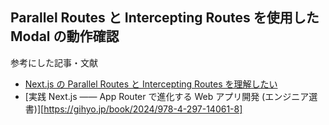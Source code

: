 ## Parallel Routes と Intercepting Routes を使用した Modal の動作確認

参考にした記事・文献

- [Next.js の Parallel Routes と Intercepting Routes を理解したい](https://zenn.dev/nbstsh/scraps/32d37a8f8044ed)
- [実践 Next.js —— App Router で進化する Web アプリ開発 (エンジニア選書)][https://gihyo.jp/book/2024/978-4-297-14061-8]
